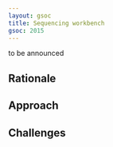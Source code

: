 ```yaml
---
layout: gsoc 
title: Sequencing workbench
gsoc: 2015
---
```


to be announced
    
Rationale
---------

Approach
--------

Challenges
---------

